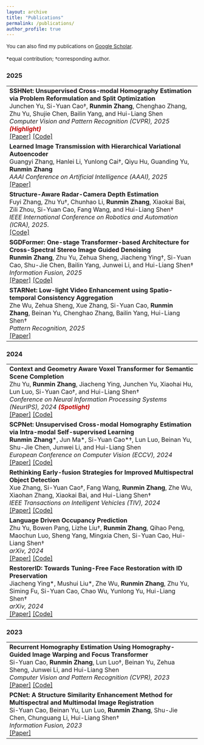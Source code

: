 ```yaml
---
layout: archive
title: "Publications"
permalink: /publications/
author_profile: true
---
```


<p style="font-size: 0.95em; line-height: 1.5; margin-bottom: 5px;">
You can also find my publications on <a href="https://scholar.google.com/citations?user=l5pK7NwAAAAJ&hl=en" target="_blank" rel="noopener noreferrer">Google Scholar</a>.
</p>
<p style="font-size: 0.95em; line-height: 1.5; margin-bottom: 5px;">
*equal contribution; †corresponding author.
</p>

### 2025
<table style="border: none; width: 100%;">
  <tr>
    <td style="border: none;">
      <b>SSHNet: Unsupervised Cross-modal Homography Estimation via Problem Reformulation and Split Optimization</b><br>
      Junchen Yu, Si-Yuan Cao†, <b>Runmin Zhang</b>, Chenghao Zhang, Zhu Yu, Shujie Chen, Bailin Yang, and Hui-Liang Shen<br>
      <em>Computer Vision and Pattern Recognition (CVPR), 2025 <span style="color: #C00000; font-weight: bold;">(Highlight)</span></em><br>
      <a href="https://arxiv.org/abs/2409.17993#:~:text=SSHNet%20reformulates%20the%20unsupervised%20cross-modal%20homography%20estimation%20into,homography%20estimation%20network%20and%20a%20modality%20transfer%20network.">[Paper]</a>
      <a href="https://github.com/Junchen-Yu/SSHNet">[Code]</a>
    </td>
  </tr>
  <tr>
    <td style="border: none;">
      <b>Learned Image Transmission with Hierarchical Variational Autoencoder</b><br>
      Guangyi Zhang, Hanlei Li, Yunlong Cai†, Qiyu Hu, Guanding Yu, <b>Runmin Zhang</b><br>
      <em>AAAI Conference on Artificial Intelligence (AAAI), 2025</em><br>
      <a href="https://ojs.aaai.org/index.php/AAAI/article/view/33442">[Paper]</a>
    </td>
  </tr>
  <tr>
    <td style="border: none;">
      <b>Structure-Aware Radar-Camera Depth Estimation</b><br>
      Fuyi Zhang, Zhu Yu†, Chunhao Li, <b>Runmin Zhang</b>, Xiaokai Bai, Zili Zhou, Si-Yuan Cao, Fang Wang, and Hui-Liang Shen†<br>
      <em>IEEE International Conference on Robotics and Automation (ICRA), 2025.</em><br>
      <a href="https://github.com/FreyZhangYeh/SA-RCD">[Code]</a>
    </td>
  </tr>
  <tr>
    <td style="border: none;">
      <b>SGDFormer: One-stage Transformer-based Architecture for Cross-Spectral Stereo Image Guided Denoising</b><br>
      <b>Runmin Zhang</b>, Zhu Yu, Zehua Sheng, Jiacheng Ying†, Si-Yuan Cao, Shu-Jie Chen, Bailin Yang, Junwei Li, and Hui-Liang Shen†<br>
      <em>Information Fusion, 2025</em><br>
      <a href="https://www.sciencedirect.com/science/article/pii/S1566253524003816">[Paper]</a>
      <a href="https://github.com/RM-Zhang/SGDFormer">[Code]</a>
    </td>
  </tr>
  <tr>
    <td style="border: none;">
      <b>STARNet: Low-light Video Enhancement using Spatio-temporal Consistency Aggregation</b><br>
      Zhe Wu, Zehua Sheng, Xue Zhang, Si-Yuan Cao, <b>Runmin Zhang</b>, Beinan Yu, Chenghao Zhang, Bailin Yang, Hui-Liang Shen†<br>
      <em>Pattern Recognition, 2025</em><br>
      <a href="https://www.sciencedirect.com/science/article/abs/pii/S0031320324009312">[Paper]</a>
    </td>
  </tr>
</table>

### 2024
<table style="border: none; width: 100%;">
  <tr>
    <td style="border: none;">
      <b>Context and Geometry Aware Voxel Transformer for Semantic Scene Completion</b><br>
      Zhu Yu, <b>Runmin Zhang</b>, Jiacheng Ying, Junchen Yu, Xiaohai Hu, Lun Luo, Si-Yuan Cao†, and Hui-Liang Shen†<br>
      <em>Conference on Neural Information Processing Systems (NeurIPS), 2024 <span style="color: #C00000; font-weight: bold;">(Spotlight)</span></em><br>
      <a href="https://arxiv.org/abs/2405.13675">[Paper]</a>
      <a href="https://github.com/pkqbajng/CGFormer">[Code]</a>
    </td>
  </tr>
  <tr>
    <td style="border: none;">
      <b>SCPNet: Unsupervised Cross-modal Homography Estimation via Intra-modal Self-supervised Learning</b><br>
      <b>Runmin Zhang</b>*, Jun Ma*, Si-Yuan Cao*†, Lun Luo, Beinan Yu, Shu-Jie Chen, Junwei Li, and Hui-Liang Shen<br>
      <em>European Conference on Computer Vision (ECCV), 2024</em><br>
      <a href="https://arxiv.org/abs/2407.08148">[Paper]</a>
      <a href="https://github.com/RM-Zhang/SCPNet">[Code]</a>
    </td>
  </tr>
  <tr>
    <td style="border: none;">
      <b>Rethinking Early-fusion Strategies for Improved Multispectral Object Detection</b><br>
      Xue Zhang, Si-Yuan Cao†, Fang Wang, <b>Runmin Zhang</b>, Zhe Wu, Xiaohan Zhang, Xiaokai Bai, and Hui-Liang Shen†<br>
      <em>IEEE Transactions on Intelligent Vehicles (TIV), 2024</em><br>
      <a href="https://ieeexplore.ieee.org/document/10681477">[Paper]</a>
      <a href="https://github.com/XueZ-phd/Efficient-RGB-T-Early-Fusion-Detection">[Code]</a>
    </td>
  </tr>
  <tr>
    <td style="border: none;">
      <b>Language Driven Occupancy Prediction</b><br>
      Zhu Yu, Bowen Pang, Lizhe Liu†, <b>Runmin Zhang</b>, Qihao Peng, Maochun Luo, Sheng Yang, Mingxia Chen, Si-Yuan Cao, Hui-Liang Shen†<br>
      <em>arXiv, 2024</em><br>
      <a href="https://arxiv.org/abs/2411.16072">[Paper]</a>
      <a href="https://github.com/pkqbajng/LOcc">[Code]</a>
    </td>
  </tr>
  <tr>
    <td style="border: none;">
      <b>RestorerID: Towards Tuning-Free Face Restoration with ID Preservation</b><br>
      Jiacheng Ying*, Mushui Liu*, Zhe Wu, <b>Runmin Zhang</b>, Zhu Yu, Siming Fu, Si-Yuan Cao, Chao Wu, Yunlong Yu, Hui-Liang Shen†<br>
      <em>arXiv, 2024</em><br>
      <a href="https://arxiv.org/abs/2411.14125">[Paper]</a>
      <a href="https://github.com/YingJiacheng/RestorerID">[Code]</a>
    </td>
  </tr>
</table>

### 2023
<table style="border: none; width: 100%;">
  <tr>
    <td style="border: none;">
      <b>Recurrent Homography Estimation Using Homography-Guided Image Warping and Focus Transformer</b><br>
      Si-Yuan Cao, <b>Runmin Zhang</b>, Lun Luo†, Beinan Yu, Zehua Sheng, Junwei Li, and Hui-Liang Shen<br>
      <em>Computer Vision and Pattern Recognition (CVPR), 2023</em><br>
      <a href="https://openaccess.thecvf.com/content/CVPR2023/html/Cao_Recurrent_Homography_Estimation_Using_Homography-Guided_Image_Warping_and_Focus_Transformer_CVPR_2023_paper.html">[Paper]</a>
      <a href="https://github.com/imdumpl78/RHWF">[Code]</a>
    </td>
  </tr>
  <tr>
    <td style="border: none;">
      <b>PCNet: A Structure Similarity Enhancement Method for Multispectral and Multimodal Image Registration</b><br>
      Si-Yuan Cao, Beinan Yu, Lun Luo, <b>Runmin Zhang</b>, Shu-Jie Chen, Chunguang Li, Hui-Liang Shen†<br>
      <em>Information Fusion, 2023</em><br>
      <a href="https://www.sciencedirect.com/science/article/abs/pii/S1566253523000441">[Paper]</a>
    </td>
  </tr>
</table>